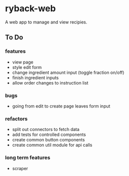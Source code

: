 # ryback-web
A web app to manage and view recipies. 

## To Do
### features
* view page
* style edit form
* change ingredient amount input (toggle fraction on/off)
* finish ingredient inputs
* allow order changes to instruction list
### bugs
* going from edit to create page leaves form input

### refactors
* split out connectors to fetch data
* add tests for controlled components
* create common button components
* create common util module for api calls

### long term features
* scraper